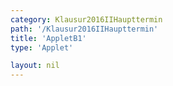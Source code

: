 ```yaml
---
category: Klausur2016IIHaupttermin
path: '/Klausur2016IIHaupttermin'
title: 'AppletB1'
type: 'Applet'

layout: nil
---
```

<link type="text/css" href="https://cdnjs.cloudflare.com/ajax/libs/jsxgraph/0.99.6/jsxgraph.css"><link rel="stylesheet" type="text/css" href="//cdnjs.cloudflare.com/ajax/libs/jsxgraph/0.99.7/jsxgraph.css" />
<div id="75547c15-fce6-4fd8-b927-f912f3e45f76" class="jxgbox" style="width:500px; height:583px">
<script type="text/javascript">
    (function() {
	  //board
var board = JXG.JSXGraph.initBoard('75547c15-fce6-4fd8-b927-f912f3e45f76', {
                boundingbox: [-1, 11, 11, -3],
                axis: true
                
            });
            
var p = x => 0.25 * x * x - 2 * x + 2;
var g = x => 0.5 * x + 2;

var S = board.create('point', [4,-2], {name: 'S', fixed: true, color: 'blue'})

//graph 1.1
var Gp = board.create('functiongraph', [p, -1, 11], {withLabel: true, name:'p', label:{fontsize:15}});

//1.2
//graph
var Gg = board.create('functiongraph', [g, -1, 11], {color: 'gray', withLabel: true, name: 'g', label:{fontsize:15}});
//interception
var A = board.create('point', [0, 2], {name: 'A', fixed: true, size:2, label:{fontsize:15}, color:'blue'});
var C = board.create('point', [10, 7], {name: 'C', fixed: true, color:'blue', size:2, label:{fontsize:15}});

//glider
var B = board.create('glider', [6, -1, Gp], {name: 'B', color: 'orange', size:2, label:{fontsize:15}});


//D
var temp = board.create('line', [A, C], {visible: false});
var D = board.create('reflection', [B, temp], {name: 'D', color:'green', size:2, label:{fontsize:15}});

//segments
var AD = board.create('segment' ,[A,D],{color:'green'});
var AC = board.create('segment' ,[C,D],{color:'green'});
var AB = board.create('segment' ,[A,B],{color:'green'});
var BC = board.create('segment' ,[B,C],{color:'green'});
var BD = board.create('segment', [B,D], {color: 'gray'});

//angle
var M = board.create('midpoint', [B,D], {name: 'M', visible: true, color:'green'});
var AMB = board.create('angle', [A,M,B], {orthotype: 'sectordot', name: ' ', radius:1,});
var CBA = board.create('angle', [C,B,A], {orthotype: 'sectordot', name:' ', radius:1, label:{fontsize:15}});

//text
var B_T = board.create('text', [0.5, -2.5, function(){
return 'B( ' + JXG.toFixed(B.X(),2) + ', ' + JXG.toFixed(B.Y(),2) + ')';
}], {fontsize: 18});

var M_T = board.create('text', [5.7, -2.5, function(){
return 'M( ' + JXG.toFixed(M.X(),2) + ', ' + JXG.toFixed(M.Y(),2) + ')';
}], {fontsize: 18});

var area_T = board.create('text', [3.5, -2.5, function(){return 'A = ' + (JXG.toFixed(-2.5 * B.X() * B.X() + 25 * B.X(),2))}], {fontsize: 18});
board.create('text', [-0.5, 10.5, '2016 HT II/III B1'], {fontsize:18});

})()
  </script>
  </div>
